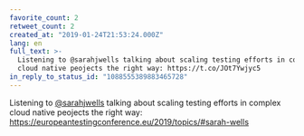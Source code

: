 ```yaml
---
favorite_count: 2
retweet_count: 2
created_at: "2019-01-24T21:53:24.000Z"
lang: en
full_text: >-
  Listening to @sarahjwells talking about scaling testing efforts in complex
  cloud native peojects the right way: https://t.co/JOt7Ywjyc5
in_reply_to_status_id: "1088555389883465728"
---
```


Listening to [@sarahjwells](https://twitter.com/sarahjwells) talking about
scaling testing efforts in complex cloud native peojects the right way:
<https://europeantestingconference.eu/2019/topics/#sarah-wells>
